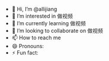 - 👋 Hi, I’m @allijiang
- 👀 I’m interested in 做视频
- 🌱 I’m currently learning 做视频
- 💞️ I’m looking to collaborate on 做视频
- 📫 How to reach me 
- 😄 Pronouns: 
- ⚡ Fun fact: 

<!---
allijiang/allijiang is a ✨ special ✨ repository because its `README.md` (this file) appears on your GitHub profile.
You can click the Preview link to take a look at your changes.
--->
